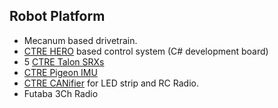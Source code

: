 ## Robot Platform
- Mecanum based drivetrain.
- [CTRE HERO](http://www.ctr-electronics.com/hro.html) based control system (C# development board)
- 5 [CTRE Talon SRXs](http://www.ctr-electronics.com/talon-srx.html)
- [CTRE Pigeon IMU](http://www.ctr-electronics.com/gadgeteer-imu-module-pigeon.html)
- [CTRE CANifier](http://www.ctr-electronics.com/can-can-canifier-driver-led-driver-gpio.html) for LED strip and RC Radio.
- Futaba 3Ch Radio

